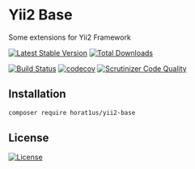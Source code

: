 # Yii2 Base
Some extensions for Yii2 Framework

[![Latest Stable Version](https://poser.pugx.org/horat1us/yii2-base/v/stable)](https://packagist.org/packages/horat1us/yii2-base)
[![Total Downloads](https://poser.pugx.org/horat1us/yii2-base/downloads)](https://packagist.org/packages/horat1us/yii2-base)

[![Build Status](https://travis-ci.org/Horat1us/yii2-base.svg?branch=master)](https://travis-ci.org/Horat1us/yii2-base)
[![codecov](https://codecov.io/gh/horat1us/yii2-base/branch/master/graph/badge.svg)](https://codecov.io/gh/horat1us/yii2-base)
[![Scrutinizer Code Quality](https://scrutinizer-ci.com/g/Horat1us/yii2-base/badges/quality-score.png?b=master)](https://scrutinizer-ci.com/g/Horat1us/yii2-base/?branch=master)

## Installation
```bash
composer require horat1us/yii2-base
```

## License
[![License](https://poser.pugx.org/horat1us/yii2-base/license)](./LICENSE)
